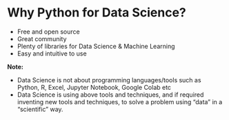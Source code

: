 # Why Python for Data Science?

* Free and open source
* Great community
* Plenty of libraries for Data Science & Machine Learning
* Easy and intuitive to use

**Note:**

* Data Science is not about programming languages/tools such as Python, R, Excel, Jupyter Notebook, Google Colab etc
* Data Science is using above tools and techniques, and if required inventing new tools and techniques, to solve a problem using “data” in a “scientific” way.
